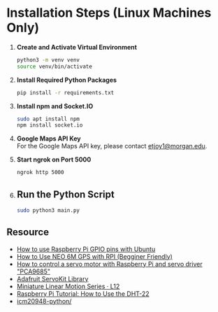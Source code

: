 # Installation Steps (Linux Machines Only)  
1. **Create and Activate Virtual Environment**  
      ```bash
      python3 -m venv venv
      source venv/bin/activate
      ```

2. **Install Required Python Packages**  
    ```bash
    pip install -r requirements.txt
    ```

3. **Install npm and Socket.IO**  
    ```bash
    sudo apt install npm
    npm install socket.io
    ```

4. **Google Maps API Key**  
    For the Google Maps API key, please contact [etjoy1@morgan.edu](mailto:etjoy1@morgan.edu).

5. **Start ngrok on Port 5000**  
    ```bash
    ngrok http 5000
    ```

6. ## Run the Python Script
    ```bash
    sudo python3 main.py
    ```

## Resource
- [How to use Raspberry Pi GPIO pins with Ubuntu](https://ubuntu.com/tutorials/gpio-on-raspberry-pi)
- [How to Use NEO 6M GPS with RPI (Begginer Friendly)](https://www.geekering.com/categories/embedded-sytems/raspberry-pi/rubenmarques/how-to-use-neo-6m-gps-with-rpi-begginer-friendly/)
- [How to control a servo motor with Raspberry Pi and servo driver "PCA9685"](https://python-academia.com/en/raspberrypi-pca9685-servo/)
- [Adafruit ServoKit Library](https://docs.circuitpython.org/projects/servokit/en/latest/)
- [Miniature Linear Motion Series · L12](https://www.actuonix.com/assets/images/datasheets/ActuonixL12Datasheet.pdf)
- [Raspberry Pi Tutorial: How to Use the DHT-22](https://www.instructables.com/Raspberry-Pi-Tutorial-How-to-Use-the-DHT-22/)
- [icm20948-python/](https://github.com/pimoroni/icm20948-python/tree/main)
